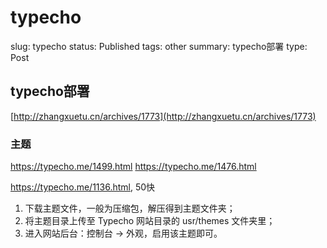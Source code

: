 # typecho

slug: typecho
status: Published
tags: other
summary: typecho部署
type: Post

## typecho部署

[http://zhangxuetu.cn/archives/1773](http://zhangxuetu.cn/archives/1773)

### 主题

https://typecho.me/1499.html https://typecho.me/1476.html

https://typecho.me/1136.html, 50快

1. 下载主题文件，一般为压缩包，解压得到主题文件夹；
2. 将主题目录上传至 Typecho 网站目录的 usr/themes 文件夹里；
3. 进入网站后台：控制台 -> 外观，启用该主题即可。